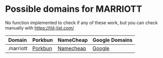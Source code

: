 # Possible domains for MARRIOTT

No function implemented to check if any of these work, but you can check manually with https://tld-list.com/

| Domain | Porkbun | NameCheap | Google Domains |
|---|---|---|---|
| .marriott | [Porkbun](https://porkbun.com/checkout/search?prb=e814663da1&tlds=&idnLanguage=&search=search&q=.marriott) | [Namecheap](https://www.namecheap.com/domains/registration/results/?domain=.marriott) | [Google](https://domains.google.com/registrar/search?searchTerm=.marriott) |
